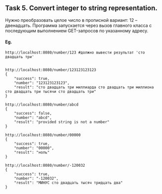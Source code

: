 ## Task 5. Convert integer to string representation.

Нужно преобразовать целое число в прописной вариант: 12 – двенадцать. 
Программа запускается через вызов главного класса с последующим выполнением GET-запросов по указанному адресу.


#### Eg.
```
http://localhost:8080/number/123 #должно вывести результат 'сто двадцать три'


http://localhost:8080/number/123123123123
{
    "success": true,
    "number": "123123123123",
    "result": "сто двадцать три миллиарда сто двадцать три миллиона сто двадцать три тысячи сто двадцать три"
}

http://localhost:8080/number/abcd
{
    "success": false,
    "number": "abcd",
    "result": "provided string is not a number"
}

http://localhost:8080/number/00000
{
    "success": true,
    "number": "00000",
    "result": "ноль"
}

http://localhost:8080/number/-120032
{
    "success": true,
    "number": "-120032",
    "result": "МИНУС сто двадцать тысяч тридцать два"
}
```
